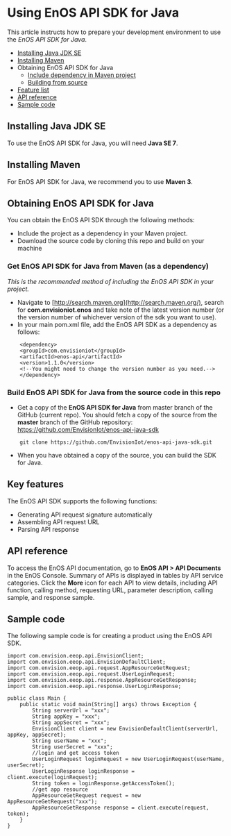 # Using EnOS API SDK for Java

This article instructs how to prepare your development environment to use the *EnOS API SDK for Java*.

- [Installing Java JDK SE](https://github.com/EnvisionIot/enos-mqtt-java-sdk#installjava)
- [Installing Maven](https://github.com/EnvisionIot/enos-mqtt-java-sdk#installmaven)
- Obtaining EnOS API SDK for Java
  - [Include dependency in Maven project](https://github.com/EnvisionIot/enos-mqtt-java-sdk#installiotmaven)
  - [Building from source](https://github.com/EnvisionIot/enos-mqtt-java-sdk#installiotsource)
- [Feature list](https://github.com/EnvisionIot/enos-mqtt-java-sdk#featurelist)
- [API reference](https://github.com/EnvisionIot/enos-mqtt-java-sdk#apiref)
- [Sample code](https://github.com/EnvisionIot/enos-mqtt-java-sdk#samplecode)

## Installing Java JDK SE

To use the EnOS API SDK for Java, you will need **Java SE 7**.

## Installing Maven

For EnOS API SDK for Java, we recommend you to use **Maven 3**.

## Obtaining EnOS API SDK for Java

You can obtain the EnOS API SDK through the following methods:

- Include the project as a dependency in your Maven project.
- Download the source code by cloning this repo and build on your machine

### Get EnOS API SDK for Java from Maven (as a dependency)

*This is the recommended method of including the EnOS API SDK in your project.*

- Navigate to [http://search.maven.org](http://search.maven.org/), search for **com.envisioniot.enos** and take note of the latest version number (or the version number of whichever version of the sdk you want to use).
- In your main pom.xml file, add the EnOS API SDK as a dependency as follows:

```
	<dependency>
    <groupId>com.envisioniot</groupId>
    <artifactId>enos-api</artifactId>
    <version>1.1.0</version>
    <!--You might need to change the version number as you need.-->
    </dependency>
```

### Build EnOS API SDK for Java from the source code in this repo

- Get a copy of the **EnOS API SDK for Java** from master branch of the GitHub (current repo). You should fetch a copy of the source from the **master** branch of the GitHub repository: https://github.com/EnvisionIot/enos-api-java-sdk

```
	git clone https://github.com/EnvisionIot/enos-api-java-sdk.git
```

- When you have obtained a copy of the source, you can build the SDK for Java.

## Key features

The EnOS API SDK supports the following functions:

- Generating API request signature automatically
- Assembling API request URL  
- Parsing API response


## API reference

To access the EnOS API documentation, go to **EnOS API > API Documents** in the EnOS Console. Summary of APIs is displayed in tables by API service categories. Click the **More** icon for each API to view details, including API function, calling method, requesting URL, parameter description, calling sample, and response sample. 

## Sample code

The following sample code is for creating a product using the EnOS API SDK. 

```
import com.envision.eeop.api.EnvisionClient;
import com.envision.eeop.api.EnvisionDefaultClient;
import com.envision.eeop.api.request.AppResourceGetRequest;
import com.envision.eeop.api.request.UserLoginRequest;
import com.envision.eeop.api.response.AppResourceGetResponse;
import com.envision.eeop.api.response.UserLoginResponse;

public class Main {
    public static void main(String[] args) throws Exception {
        String serverUrl = "xxx";
        String appKey = "xxx";
        String appSecret = "xxx";
        EnvisionClient client = new EnvisionDefaultClient(serverUrl, appKey, appSecret);
        String userName = "xxx";
        String userSecret = "xxx";
        //login and get access token
        UserLoginRequest loginRequest = new UserLoginRequest(userName, userSecret);
        UserLoginResponse loginResponse = client.execute(loginRequest);
        String token = loginResponse.getAccessToken();
        //get app resource
        AppResourceGetRequest request = new AppResourceGetRequest("xxx");
        AppResourceGetResponse response = client.execute(request, token);
    }
}
```
